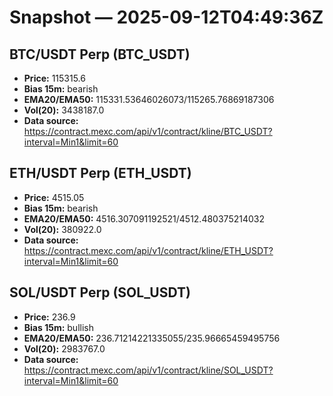# Snapshot — 2025-09-12T04:49:36Z

## BTC/USDT Perp (BTC_USDT)
- **Price:** 115315.6
- **Bias 15m:** bearish
- **EMA20/EMA50:** 115331.53646026073/115265.76869187306
- **Vol(20):** 3438187.0
- **Data source:** https://contract.mexc.com/api/v1/contract/kline/BTC_USDT?interval=Min1&limit=60

## ETH/USDT Perp (ETH_USDT)
- **Price:** 4515.05
- **Bias 15m:** bearish
- **EMA20/EMA50:** 4516.307091192521/4512.480375214032
- **Vol(20):** 380922.0
- **Data source:** https://contract.mexc.com/api/v1/contract/kline/ETH_USDT?interval=Min1&limit=60

## SOL/USDT Perp (SOL_USDT)
- **Price:** 236.9
- **Bias 15m:** bullish
- **EMA20/EMA50:** 236.71214221335055/235.96665459495756
- **Vol(20):** 2983767.0
- **Data source:** https://contract.mexc.com/api/v1/contract/kline/SOL_USDT?interval=Min1&limit=60
